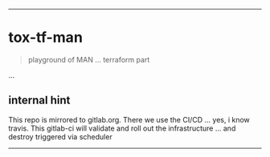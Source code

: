 ***

# tox-tf-man

> playground of MAN ... terraform part

...

## internal hint 

This repo is mirrored to gitlab.org. There we use the CI/CD ... yes, i know travis.
This gitlab-ci will validate and roll out the infrastructure ... and destroy triggered via scheduler

***